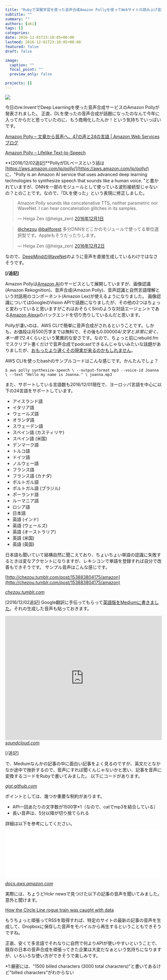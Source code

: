 ```yaml
---
title: "Rubyで深層学習を使った音声合成Amazon Pollyを使ってWebサイトの読み上げ音声合成してみた"
subtitle: ""
summary: ""
authors: [aki]
tags: []
categories: 
date: 2016-12-01T23:10:05+00:00
lastmod: 2016-12-01T23:10:05+00:00
featured: false
draft: false

image:
  caption: ""
  focal_point: ""
  preview_only: false

projects: []
---
```


![](/img/amazon-polly-with-ruby/20161201230818.png)

今日のre:InventでDeep Learningを使った音声合成サービスのAmazon Pollyが発表されました。 正直、DLを使ったの音声合成が話題になったのなんて今年に入ってからだと思っていたのに、もう商用化したんか！という気持ちでいっぱいです。

[Amazon Polly – 文章から音声へ、47の声と24の言語 | Amazon Web Services ブログ](https://aws.amazon.com/jp/blogs/news/polly-text-to-speech-in-47-voices-and-24-languages/)

[Amazon Polly – Lifelike Text-to-Speech](https://aws.amazon.com/jp/polly/)

**[2016/12/02追記]**PollyがDLベースという話は [https://aws.amazon.com/jp/polly/](https://aws.amazon.com/jp/polly/) に、"Polly is an Amazon AI service that uses advanced deep learning technologies to synthesize speech that sounds like a human voice. "と書かれていますが、DNNを一部のモジュールとして使っている波形接続型じゃないの？とのことです。なので、「DLを使った」という表現に修正しました。

> Amazon Polly sounds like concatenative TTS, neither parametric nor WaveNet. I can hear concatenation glitches in its samples.
> 
> — Heiga Zen (@heiga\_zen) [2016年12月1日](https://twitter.com/heiga_zen/status/804202482780008448)

<script async src="//platform.twitter.com/widgets.js" charset="utf-8"></script>

> [@chezou](https://twitter.com/chezou) [@ballforest](https://twitter.com/ballforest) 多分DNNをどこかのモジュールで使ってる単位選択型です。Appleもそうだったりします。
> 
> — Heiga Zen (@heiga\_zen) [2016年12月2日](https://twitter.com/heiga_zen/status/804503598675750913)

<script async src="//platform.twitter.com/widgets.js" charset="utf-8"></script>

なので、[DeepMindのWaveNet](https://deepmind.com/blog/wavenet-generative-model-raw-audio/)のように音声を直接生成しているわけではなさそうです。

**[/追記]**

Amazon Pollyは[Amazon AI](http://www.publickey1.jp/blog/16/amazon_ai3aws_reinvent_2016.html)のサービスとして展開していますが、画像認識(Amazon Rekognition)、音声合成(Amazon Polly)、音声認識と自然言語理解という対話用のコンポーネント(Amazon Lex)が使えるようになりました。 画像認識についてはGoogleのVision APIで話題になりましたが、その他の2つはちょっと変わっていると思いますがこれはおそらくSiriのような対話エージェントである[Amazon Alexa](http://japan.zdnet.com/article/35081512/)のバックエンドを切り売りしているんだと思います。

Pollyが凄いのは、AWS CLIで簡単に音声合成がされるということです。しかも、お値段は月500万字までは無料で、その後も$0.000004/文字と非常に安く、本一冊で$2.4くらいという驚異的な安さです。なので、ちょっと前にrebuild.fmでスクリプト書くだけで音声合成でpodcastできるんじゃないみたいな話題がありましたが、[おもったより速くその現実が来るのかもしれません](https://twitter.com/chezou/status/804132362472681472)。

AWS CLIを使ったbashのサンプルコードはこんな感じです。かんたんでしょ？

    $ aws polly synthesize-speech \ --output-format mp3 --voice-id Joanna \ --text "Hello my name is Joanna." \ joanna.mp3

また、サポートしている言語数も2016/12/01現在で、ヨーロッパ言語を中心に以下の24言語をサポートしています。

- アイスランド語
- イタリア語
- ウェールズ語
- オランダ語
- スウェーデン語
- スペイン語 (カスティリヤ)
- スペイン語 (米国)
- デンマーク語
- トルコ語
- ドイツ語
- ノルウェー語
- フランス語
- フランス語 (カナダ)
- ポルトガル語
- ポルトガル語 (ブラジル)
- ポーランド語
- ルーマニア語
- ロシア語
- 日本語
- 英語 (インド)
- 英語 (ウェールズ)
- 英語 (オーストラリア)
- 英語 (米国)
- 英語 (英国)

日本語も聞いていて結構自然に聞こえており、ちょいちょい単語の認識に失敗するときは変なアクセントになりますが、レキシコンで単語を登録すれば自分で改善もできそうです。 サンプル音声はこんな感じです。

[http://chezou.tumblr.com/post/153883804175/amazon](http://chezou.tumblr.com/post/153883804175/amazon)
<script async src="https://assets.tumblr.com/post.js"></script><cite class="hatena-citation"><a href="http://chezou.tumblr.com/post/153883804175/amazon">chezou.tumblr.com</a></cite>

[2016/12/02追記] Google翻訳に手伝ってもらって[英語版をMediumに書きました](https://medium.com/@chezou/text-to-speech-for-web-site-using-amazon-polly-and-ruby-adc1923212cb#.3qioau2o4)。それの生成した音声も貼っておきます。

<iframe width="100%" height="400" scrolling="no" frameborder="no" src="https://w.soundcloud.com/player/?visual=true&amp;url=https%3A%2F%2Fapi.soundcloud.com%2Ftracks%2F295800373&amp;show_artwork=true"></iframe><cite class="hatena-citation"><a href="https://soundcloud.com/chezou/amazon-polly-tts-demo-from-medium-article">soundcloud.com</a></cite>

[/追記]

で、Mediumなんかの記事の中に面白い記事をよく見るのですが、英文だとなかなか途中で挫折するので、音声にすれば聞くんじゃないかと思い、記事を音声に変換するコードをRubyで書いてみました。 以下にコードがあります。

<script src="https://gist.github.com/chezou/9919f5065cbc52f8d0349d3084ac3616.js"> </script><cite class="hatena-citation"><a href="https://gist.github.com/chezou/9919f5065cbc52f8d0349d3084ac3616">gist.github.com</a></cite>

ポイントとしては、幾つか重要な制約があります。

- API一回あたりの文字数が1500字\*1（なので、catでmp3を結合している）
- 長い音声は、5分以降が切り捨てられる

詳細は以下を参考にしてください。<iframe src="//hatenablog-parts.com/embed?url=http%3A%2F%2Fdocs.aws.amazon.com%2Fpolly%2Flatest%2Fdg%2Flimits.html" title="Limits in Amazon Polly - Amazon Polly" class="embed-card embed-webcard" scrolling="no" frameborder="0" style="display: block; width: 100%; height: 155px; max-width: 500px; margin: 10px 0px;"></iframe><cite class="hatena-citation"><a href="http://docs.aws.amazon.com/polly/latest/dg/limits.html">docs.aws.amazon.com</a></cite>

実際には、ちょうどHckr newsで見つけた以下の記事の音声を聞いてみました。意外と聞けます。

[How the Circle Line rogue train was caught with data](https://blog.data.gov.sg/how-we-caught-the-circle-line-rogue-train-with-data-79405c86ab6a#.pm0eotghk)

もうちょっと頑張ってRSSを取得すれば、特定のサイトの最新の記事の音声を生成して、Dropboxに保存した音声をモバイルから再生するということもできそうですね。

正直、安くて多言語でそれなりに自然で何よりAPIが使いやすいということで、既存の日本の音声合成を頑張ってきた企業は大変だなぁという気持ちになりますが、いろいろな使い方ができそうで楽しみです。

\*1:厳密には、"1500 billed characters (3000 total characters)"と書いてあるけど"billed characters"がわからない


